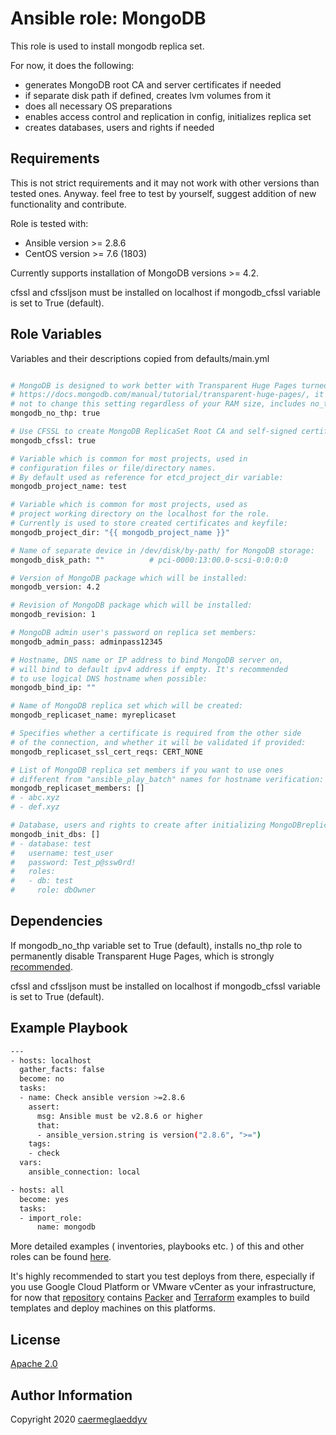 Ansible role: MongoDB
=========

This role is used to install mongodb replica set.

For now, it does the following:
- generates MongoDB root CA and server certificates if needed
- if separate disk path if defined, creates lvm volumes from it
- does all necessary OS preparations
- enables access control and replication in config, initializes replica set
- creates databases, users and rights if needed


Requirements
------------

This is not strict requirements and it may not work with other versions than tested ones.
Anyway. feel free to test by yourself, suggest addition of new functionality and contribute.

Role is tested with:
- Ansible version >= 2.8.6
- CentOS version >= 7.6 (1803)

Currently supports installation of MongoDB versions >= 4.2.

cfssl and cfssljson must be installed on localhost if mongodb_cfssl variable is set to True (default).


Role Variables
--------------

Variables and their descriptions copied from defaults/main.yml

```bash

# MongoDB is designed to work better with Transparent Huge Pages turned off -
# https://docs.mongodb.com/manual/tutorial/transparent-huge-pages/, it's better
# not to change this setting regardless of your RAM size, includes no_thp role as dependency:
mongodb_no_thp: true

# Use CFSSL to create MongoDB ReplicaSet Root CA and self-signed certificates:
mongodb_cfssl: true

# Variable which is common for most projects, used in
# configuration files or file/directory names.
# By default used as reference for etcd_project_dir variable:
mongodb_project_name: test

# Variable which is common for most projects, used as
# project working directory on the localhost for the role.
# Currently is used to store created certificates and keyfile:
mongodb_project_dir: "{{ mongodb_project_name }}"

# Name of separate device in /dev/disk/by-path/ for MongoDB storage:
mongodb_disk_path: ""          # pci-0000:13:00.0-scsi-0:0:0:0

# Version of MongoDB package which will be installed:
mongodb_version: 4.2

# Revision of MongoDB package which will be installed:
mongodb_revision: 1

# MongoDB admin user's password on replica set members:
mongodb_admin_pass: adminpass12345

# Hostname, DNS name or IP address to bind MongoDB server on,
# will bind to default ipv4 address if empty. It's recommended
# to use logical DNS hostname when possible:
mongodb_bind_ip: ""

# Name of MongoDB replica set which will be created:
mongodb_replicaset_name: myreplicaset

# Specifies whether a certificate is required from the other side
# of the connection, and whether it will be validated if provided:
mongodb_replicaset_ssl_cert_reqs: CERT_NONE

# List of MongoDB replica set members if you want to use ones
# different from "ansible_play_batch" names for hostname verification:
mongodb_replicaset_members: []
# - abc.xyz
# - def.xyz

# Database, users and rights to create after initializing MongoDBreplicaset:
mongodb_init_dbs: []
# - database: test
#   username: test_user
#   password: Test_p@ssw0rd!
#   roles:
#   - db: test
#     role: dbOwner

```


Dependencies
------------

If mongodb_no_thp variable set to True (default), installs no_thp role to permanently disable Transparent Huge Pages, which is strongly [recommended](https://docs.mongodb.com/manual/tutorial/transparent-huge-pages/).

cfssl and cfssljson must be installed on localhost if mongodb_cfssl variable is set to True (default).


Example Playbook
----------------

```bash
---
- hosts: localhost
  gather_facts: false
  become: no
  tasks:
  - name: Check ansible version >=2.8.6
    assert:
      msg: Ansible must be v2.8.6 or higher
      that:
      - ansible_version.string is version("2.8.6", ">=")
    tags:
    - check
  vars:
    ansible_connection: local

- hosts: all
  become: yes
  tasks:
  - import_role:
      name: mongodb

```

More detailed examples ( inventories, playbooks etc. ) of this and other roles can be found [here](https://github.com/caermeglaeddyv/examples/tree/dev/ansible).

It's highly recommended to start you test deploys from there, especially if you use Google Cloud Platform or VMware vCenter as your infrastructure, for now that [repository](https://github.com/caermeglaeddyv/examples) contains [Packer](https://github.com/caermeglaeddyv/examples/tree/dev/packer) and [Terraform](https://github.com/caermeglaeddyv/examples/tree/dev/terraform) examples to build templates and deploy machines on this platforms.


License
-------

[Apache 2.0](https://github.com/caermeglaeddyv/ansible-role-mongodb/blob/dev/LICENSE)


Author Information
------------------

Copyright 2020 [caermeglaeddyv](https://github.com/caermeglaeddyv)
